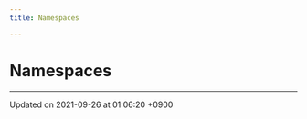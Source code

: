 ```yaml
---
title: Namespaces

---
```


# Namespaces







-------------------------------

Updated on 2021-09-26 at 01:06:20 +0900
